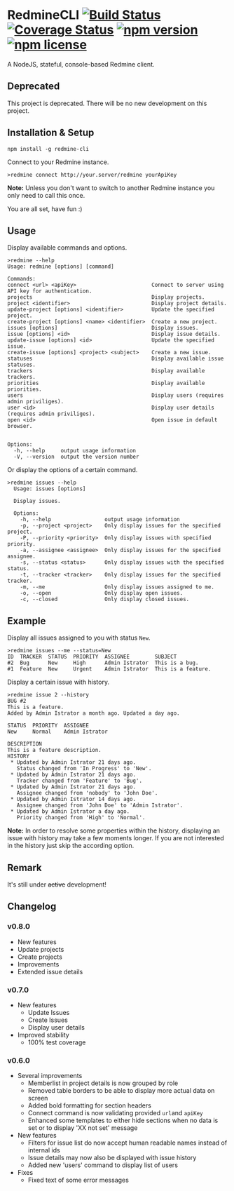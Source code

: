 # RedmineCLI [![Build Status](https://travis-ci.org/a11n/RedmineCLI.svg)](https://travis-ci.org/a11n/RedmineCLI) [![Coverage Status](https://coveralls.io/repos/a11n/RedmineCLI/badge.svg)](https://coveralls.io/r/a11n/RedmineCLI) [![npm version](http://img.shields.io/npm/v/redmine-cli.svg?style=flat)](https://www.npmjs.com/package/redmine-cli) [![npm license](https://img.shields.io/npm/l/redmine-cli.svg)](https://www.npmjs.com/package/redmine-cli)
A NodeJS, stateful, console-based Redmine client.

## Deprecated
This project is deprecated. There will be no new development on this project.

## Installation & Setup
```shell
npm install -g redmine-cli
```
Connect to your Redmine instance.
```shell
>redmine connect http://your.server/redmine yourApiKey
```
**Note:** Unless you don't want to switch to another Redmine instance you only need to call this once.

You are all set, have fun :)

## Usage
Display available commands and options.
```shell
>redmine --help
Usage: redmine [options] [command]

Commands:
connect <url> <apiKey>                        Connect to server using API key for authentication.
projects                                      Display projects.
project <identifier>                          Display project details.
update-project [options] <identifier>         Update the specified project.
create-project [options] <name> <identifier>  Create a new project.
issues [options]                              Display issues.
issue [options] <id>                          Display issue details.
update-issue [options] <id>                   Update the specified issue.
create-issue [options] <project> <subject>    Create a new issue.
statuses                                      Display available issue statuses.
trackers                                      Display available trackers.
priorities                                    Display available priorities.
users                                         Display users (requires admin priviliges).
user <id>                                     Display user details (requires admin priviliges).
open <id>                                     Open issue in default browser.


Options:
  -h, --help     output usage information
  -V, --version  output the version number
```

Or display the options of a certain command.
```shell
>redmine issues --help
  Usage: issues [options]

  Display issues.

  Options:
    -h, --help                 output usage information
    -p, --project <project>    Only display issues for the specified project.
    -P, --priority <priority>  Only display issues with specified priority.
    -a, --assignee <assignee>  Only display issues for the specified assignee.
    -s, --status <status>      Only display issues with the specified status.
    -t, --tracker <tracker>    Only display issues for the specified tracker.
    -m, --me                   Only display issues assigned to me.
    -o, --open                 Only display open issues.
    -c, --closed               Only display closed issues.
```

## Example
Display all issues assigned to you with status `New`.
```shell
>redmine issues --me --status=New
ID  TRACKER  STATUS  PRIORITY  ASSIGNEE        SUBJECT
#2  Bug      New     High      Admin Istrator  This is a bug.
#1  Feature  New     Urgent    Admin Istrator  This is a feature.
```

Display a certain issue with history.
```shell
>redmine issue 2 --history
BUG #2
This is a feature.
Added by Admin Istrator a month ago. Updated a day ago.

STATUS  PRIORITY  ASSIGNEE
New     Normal    Admin Istrator

DESCRIPTION
This is a feature description.
HISTORY
 * Updated by Admin Istrator 21 days ago.
   Status changed from 'In Progress' to 'New'.
 * Updated by Admin Istrator 21 days ago.
   Tracker changed from 'Feature' to 'Bug'.
 * Updated by Admin Istrator 21 days ago.
   Assignee changed from 'nobody' to 'John Doe'.
 * Updated by Admin Istrator 14 days ago.
   Assignee changed from 'John Doe' to 'Admin Istrator'.
 * Updated by Admin Istrator a day ago.
   Priority changed from 'High' to 'Normal'.
```
**Note:** In order to resolve some properties within the history, displaying an issue with history may take a few moments longer. If you are not interested in the history just skip the according option.

## Remark
It's still under ~~active~~ development!

## Changelog
### v0.8.0
* New features
 * Update projects
 * Create projects
* Improvements
 * Extended issue details

### v0.7.0
* New features
  * Update Issues
  * Create Issues
  * Display user details
* Improved stability
  * 100% test coverage

### v0.6.0
* Several improvements
  * Memberlist in project details is now grouped by role
  * Removed table borders to be able to display more actual data on screen
  * Added bold formatting for section headers
  * Connect command is now validating provided `url`and `apiKey`
  * Enhanced some templates to either hide sections when no data is set or to display 'XX not set' message
* New features
  * Filters for issue list do now accept human readable names instead of internal ids
  * Issue details may now also be displayed with issue history
  * Added new 'users' command to display list of users
* Fixes
  * Fixed text of some error messages
